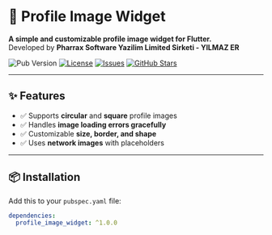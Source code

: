 # 🚀 Profile Image Widget

**A simple and customizable profile image widget for Flutter.**  
Developed by **Pharrax Software Yazilim Limited Sirketi - YILMAZ ER**

![Pub Version](https://img.shields.io/pub/v/profile_image_widget.svg)
[![License](https://img.shields.io/badge/license-MIT-blue.svg)](https://github.com/yourusername/profile_image_widget/blob/main/LICENSE)
[![Issues](https://img.shields.io/github/issues/yourusername/profile_image_widget.svg)](https://github.com/yourusername/profile_image_widget/issues)
[![GitHub Stars](https://img.shields.io/github/stars/yourusername/profile_image_widget.svg?style=social)](https://github.com/yourusername/profile_image_widget)

---

## ✨ Features
- ✅ Supports **circular** and **square** profile images
- ✅ Handles **image loading errors gracefully**
- ✅ Customizable **size, border, and shape**
- ✅ Uses **network images** with placeholders

---

## 📦 Installation

Add this to your `pubspec.yaml` file:

```yaml
dependencies:
  profile_image_widget: ^1.0.0




